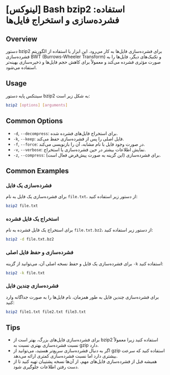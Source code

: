 # [لینوکس] Bash bzip2 استفاده: فشرده‌سازی و استخراج فایل‌ها

## Overview
دستور bzip2 برای فشرده‌سازی فایل‌ها به کار می‌رود. این ابزار با استفاده از الگوریتم فشرده‌سازی BWT (Burrows-Wheeler Transform) و تکنیک‌های دیگر، فایل‌ها را به صورت مؤثری فشرده می‌کند و معمولاً برای کاهش حجم فایل‌ها و ذخیره‌سازی بهینه‌تر استفاده می‌شود.

## Usage
سینتکس پایه دستور bzip2 به شکل زیر است:

```bash
bzip2 [options] [arguments]
```

## Common Options
- `-d`, `--decompress`: برای استخراج فایل‌های فشرده شده.
- `-k`, `--keep`: فایل اصلی را پس از فشرده‌سازی حفظ می‌کند.
- `-f`, `--force`: در صورت وجود فایل با نام مشابه، آن را بازنویسی می‌کند.
- `-v`, `--verbose`: نمایش اطلاعات بیشتر در حین فشرده‌سازی یا استخراج.
- `-z`, `--compress`: برای فشرده‌سازی (این گزینه به صورت پیش‌فرض فعال است).

## Common Examples
### فشرده‌سازی یک فایل
برای فشرده‌سازی یک فایل به نام `file.txt`، از دستور زیر استفاده کنید:

```bash
bzip2 file.txt
```

### استخراج یک فایل فشرده
برای استخراج یک فایل فشرده به نام `file.txt.bz2`، از دستور زیر استفاده کنید:

```bash
bzip2 -d file.txt.bz2
```

### فشرده‌سازی و حفظ فایل اصلی
برای فشرده‌سازی یک فایل و حفظ نسخه اصلی آن، می‌توانید از گزینه `-k` استفاده کنید:

```bash
bzip2 -k file.txt
```

### فشرده‌سازی چندین فایل
برای فشرده‌سازی چندین فایل به طور همزمان، نام فایل‌ها را به صورت جداگانه وارد کنید:

```bash
bzip2 file1.txt file2.txt file3.txt
```

## Tips
- برای فشرده‌سازی فایل‌های بزرگ، بهتر است از bzip2 استفاده کنید زیرا معمولاً نسبت فشرده‌سازی بهتری نسبت به gzip دارد.
- اگر به دنبال فشرده‌سازی سریع‌تر هستید، می‌توانید از gzip استفاده کنید که سرعت بیشتری دارد اما نسبت فشرده‌سازی کمتری ارائه می‌دهد.
- همیشه قبل از فشرده‌سازی فایل‌های مهم، از آن‌ها نسخه پشتیبان تهیه کنید تا از دست رفتن اطلاعات جلوگیری شود.
